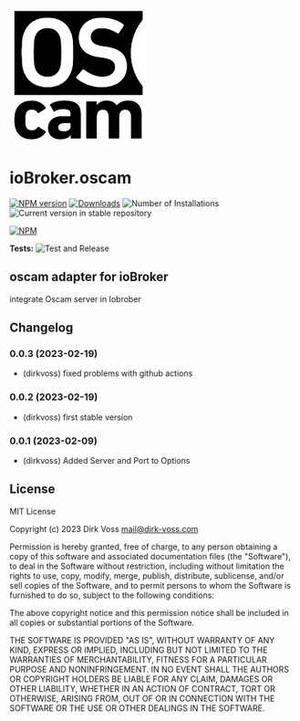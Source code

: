 ![Logo](admin/oscam.png)
# ioBroker.oscam

[![NPM version](https://img.shields.io/npm/v/iobroker.oscam.svg)](https://www.npmjs.com/package/iobroker.oscam)
[![Downloads](https://img.shields.io/npm/dm/iobroker.oscam.svg)](https://www.npmjs.com/package/iobroker.oscam)
![Number of Installations](https://iobroker.live/badges/oscam-installed.svg)
![Current version in stable repository](https://iobroker.live/badges/oscam-stable.svg)

[![NPM](https://nodei.co/npm/iobroker.oscam.png?downloads=true)](https://nodei.co/npm/iobroker.oscam/)

**Tests:** ![Test and Release](https://github.com/dirkvoss/ioBroker.oscam/workflows/Test%20and%20Release/badge.svg)

## oscam adapter for ioBroker

integrate Oscam server in Iobrober

## Changelog
<!--
    Placeholder for the next version (at the beginning of the line):
    ### **WORK IN PROGRESS**
-->
### 0.0.3 (2023-02-19)
* (dirkvoss) fixed problems with github actions

### 0.0.2 (2023-02-19)
* (dirkvoss) first stable version

### 0.0.1 (2023-02-09)
* (dirkvoss) Added Server and Port to Options

## License
MIT License

Copyright (c) 2023 Dirk Voss <mail@dirk-voss.com>

Permission is hereby granted, free of charge, to any person obtaining a copy
of this software and associated documentation files (the "Software"), to deal
in the Software without restriction, including without limitation the rights
to use, copy, modify, merge, publish, distribute, sublicense, and/or sell
copies of the Software, and to permit persons to whom the Software is
furnished to do so, subject to the following conditions:

The above copyright notice and this permission notice shall be included in all
copies or substantial portions of the Software.

THE SOFTWARE IS PROVIDED "AS IS", WITHOUT WARRANTY OF ANY KIND, EXPRESS OR
IMPLIED, INCLUDING BUT NOT LIMITED TO THE WARRANTIES OF MERCHANTABILITY,
FITNESS FOR A PARTICULAR PURPOSE AND NONINFRINGEMENT. IN NO EVENT SHALL THE
AUTHORS OR COPYRIGHT HOLDERS BE LIABLE FOR ANY CLAIM, DAMAGES OR OTHER
LIABILITY, WHETHER IN AN ACTION OF CONTRACT, TORT OR OTHERWISE, ARISING FROM,
OUT OF OR IN CONNECTION WITH THE SOFTWARE OR THE USE OR OTHER DEALINGS IN THE
SOFTWARE.
